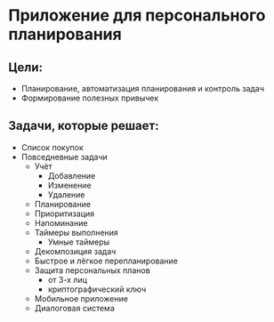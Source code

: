 # Приложение для персонального планирования

## Цели:
- Планирование, автоматизация планирования и контроль задач
- Формирование полезных привычек

## Задачи, которые решает:
- Список покупок
- Повседневные задачи
  - Учёт
    - Добавление
    - Изменение
    - Удаление
  - Планирование
  - Приоритизация
  - Напоминание
  - Таймеры выполнения
    - Умные таймеры
  - Декомпозиция задач
  - Быстрое и лёгкое перепланирование
  - Защита персональных планов
    - от 3-х лиц
    - криптографический ключ
  - Мобильное приложение
  - Диалоговая система
